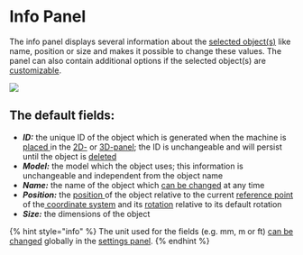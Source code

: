 # Info Panel

The info panel displays several information about the [selected object(s)](../machines/selecting-and-moving-objects.md#select-objects) like name, position or size and makes it possible to change these values. The panel can also contain additional options if the selected object(s) are [customizable](../machines/customizable-machines.md).

![](../../../.gitbook/assets/iVP\_interface\_info\_panel.jpg)

## The default fields:

* _**ID:**_ the unique ID of the object which is generated when the machine is [placed ](../machines/first-steps-with-3d-object.md)in the [2D-](the-2d-panel.md) or [3D-panel](the-3d-panel.md); the ID is unchangeable and will persist until the object is [deleted](../machines/copy-and-delete-objects.md#delete-objects)
* _**Model:**_ the model which the object uses; this information is unchangeable and independent from the object name
* _**Name:**_ the name of the object which [can be changed](../the-tree-view/renaming-objects-and-folders.md) at any time
* _**Position:**_ the [position ](../machines/selecting-and-moving-objects.md#move-objects)of the object relative to the current [reference point](the-grid.md#adjusting-the-reference-point) of the[ coordinate system](the-grid.md) and its [rotation](../machines/rotate-objects.md#rotate-objects) relative to its default rotation
* _**Size:**_ the dimensions of the object

{% hint style="info" %}
The unit used for the fields (e.g. mm, m or ft) [can be changed](settings-panel.md#global-settings) globally in the [settings panel](settings-panel.md).
{% endhint %}


